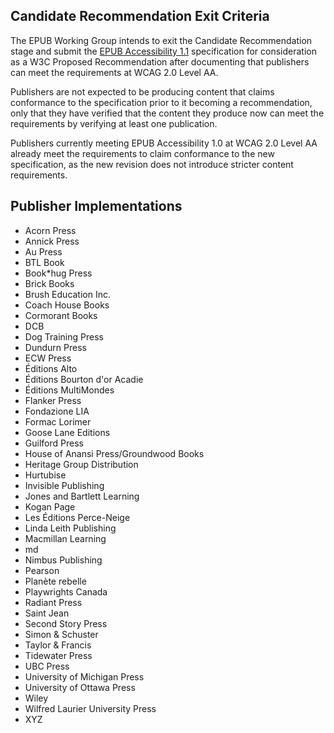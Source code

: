 ## Candidate Recommendation Exit Criteria

The EPUB Working Group intends to exit the Candidate Recommendation stage and submit
the [EPUB Accessibility 1.1](https://w3c.github.io/epub-specs/epub33/a11y/) specification for
consideration as a W3C Proposed Recommendation after documenting that publishers can
meet the requirements at WCAG 2.0 Level AA.

Publishers are not expected to be producing content that claims conformance
to the specification prior to it becoming a recommendation, only that they have
verified that the content they produce now can meet the requirements by
verifying at least one publication.

Publishers currently meeting EPUB Accessibility 1.0 at WCAG 2.0 Level AA already
meet the requirements to claim conformance to the new specification, as the
new revision does not introduce stricter content requirements.

## Publisher Implementations

- Acorn Press
- Annick Press
- Au Press
- BTL Book
- Book*hug Press
- Brick Books
- Brush Education Inc.
- Coach House Books
- Cormorant Books
- DCB
- Dog Training Press
- Dundurn Press
- ECW Press
- Éditions Alto
- Éditions Bourton d'or Acadie
- Éditions MultiMondes
- Flanker Press
- Fondazione LIA
- Formac Lorimer
- Goose Lane Editions
- Guilford Press
- House of Anansi Press/Groundwood Books
- Heritage Group Distribution
- Hurtubise
- Invisible Publishing
- Jones and Bartlett Learning
- Kogan Page
- Les Éditions Perce-Neige
- Linda Leith Publishing
- Macmillan Learning
- md
- Nimbus Publishing
- Pearson
- Planète rebelle
- Playwrights Canada
- Radiant Press
- Saint Jean
- Second Story Press
- Simon &amp; Schuster
- Taylor &amp; Francis
- Tidewater Press
- UBC Press
- University of Michigan Press
- University of Ottawa Press
- Wiley
- Wilfred Laurier University Press
- XYZ

